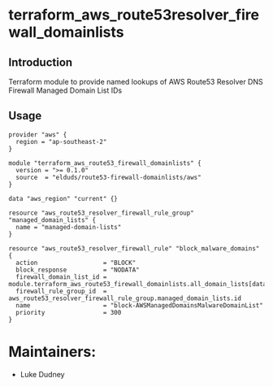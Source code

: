 # terraform_aws_route53resolver_firewall_domainlists

## Introduction
Terraform module to provide named lookups of AWS Route53 Resolver DNS Firewall Managed Domain List IDs

## Usage

```hcl
provider "aws" {
  region = "ap-southeast-2"
}

module "terraform_aws_route53_firewall_domainlists" {
  version = ">= 0.1.0"
  source  = "elduds/route53-firewall-domainlists/aws"
}

data "aws_region" "current" {}

resource "aws_route53_resolver_firewall_rule_group" "managed_domain_lists" {
  name = "managed-domain-lists"
}

resource "aws_route53_resolver_firewall_rule" "block_malware_domains" {
  action                  = "BLOCK"
  block_response          = "NODATA"
  firewall_domain_list_id = module.terraform_aws_route53_firewall_domainlists.all_domain_lists[data.aws_region.current.name].AWSManagedDomainsMalwareDomainList
  firewall_rule_group_id  = aws_route53_resolver_firewall_rule_group.managed_domain_lists.id
  name                    = "block-AWSManagedDomainsMalwareDomainList"
  priority                = 300
}

```

<!-- BEGINNING OF PRE-COMMIT-TERRAFORM DOCS HOOK -->
<!-- END OF PRE-COMMIT-TERRAFORM DOCS HOOK -->
# Maintainers:

- Luke Dudney
